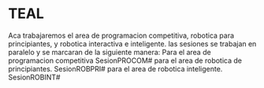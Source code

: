 # TEAL
Aca trabajaremos el area de programacion competitiva, robotica para principiantes, y robotica interactiva e inteligente.
las sesiones se trabajan en paralelo y se marcaran de la siguiente manera:
Para el area de programacion competitiva
SesionPROCOM#
para el area de robotica de principiantes.
SesionROBPRI#
para el area de robotica inteligente.
SesionROBINT#
